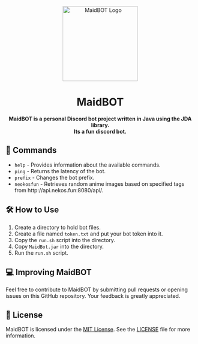 <!DOCTYPE html>
<html lang="en">
  <body>
    <div align="center">
      <img src="https://iili.io/HGcjFi7.jpg" alt="MaidBOT Logo" width="200px">
    </div>
    <h1 align="center">MaidBOT</h1>
    <p align="center"><b> MaidBOT is a personal Discord bot project written in Java using the JDA library.<br> Its a fun discord bot.</b></p>
    <h2>🤖 Commands</h2>
    <ul>
      <li><code>help</code> - Provides information about the available commands. </li>
      <li><code>ping</code> - Returns the latency of the bot. </li>
      <li><code>prefix</code> - Changes the bot prefix. </li>
      <li><code>neokosfun</code> - Retrieves random anime images based on specified tags from http://api.nekos.fun:8080/api/. </li>
    </ul>
    <h2>🛠️ How to Use</h2>
    <ol>
      <li>Create a directory to hold bot files. </li>
      <li>Create a file named <code>token.txt</code> and put your bot token into it. </li>
      <li>Copy the <code>run.sh</code> script into the directory. </li>
      <li>Copy <code>MaidBot.jar</code> into the directory. </li>
      <li>Run the <code>run.sh</code> script. </li>
    </ol>
    <h2>💻 Improving MaidBOT</h2>
    <p> Feel free to contribute to MaidBOT by submitting pull requests or opening issues on this GitHub repository. Your feedback is greatly appreciated. </p>
    <h2>📜 License</h2>
    <p> MaidBOT is licensed under the <a href="https://opensource.org/licenses/MIT" target="_new">MIT License</a>. See the <a href="LICENSE">LICENSE</a> file for more information. </p>
  </body>
</html>